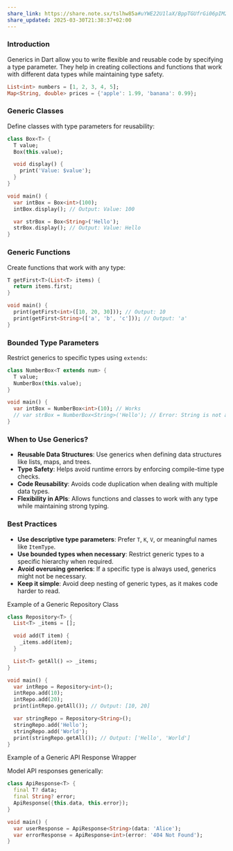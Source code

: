 ```yaml
---
share_link: https://share.note.sx/tslhw85a#uYWE22U1laX/BppTGUfrGi06pIM2kqGDanijtLS/75w
share_updated: 2025-03-30T21:38:37+02:00
---
```


### Introduction

Generics in Dart allow you to write flexible and reusable code by specifying a type parameter. They help in creating collections and functions that work with different data types while maintaining type safety.

```dart
List<int> numbers = [1, 2, 3, 4, 5];
Map<String, double> prices = {'apple': 1.99, 'banana': 0.99};
```

### Generic Classes

Define classes with type parameters for reusability:

```dart
class Box<T> {
  T value;
  Box(this.value);

  void display() {
    print('Value: $value');
  }
}

void main() {
  var intBox = Box<int>(100);
  intBox.display(); // Output: Value: 100

  var strBox = Box<String>('Hello');
  strBox.display(); // Output: Value: Hello
}
```

### Generic Functions

Create functions that work with any type:

```dart
T getFirst<T>(List<T> items) {
  return items.first;
}

void main() {
  print(getFirst<int>([10, 20, 30])); // Output: 10
  print(getFirst<String>(['a', 'b', 'c'])); // Output: 'a'
}
```

### Bounded Type Parameters

Restrict generics to specific types using `extends`:

```dart
class NumberBox<T extends num> {
  T value;
  NumberBox(this.value);
}

void main() {
  var intBox = NumberBox<int>(10); // Works
  // var strBox = NumberBox<String>('Hello'); // Error: String is not a subtype of num
}
```

### When to Use Generics?

- **Reusable Data Structures**: Use generics when defining data structures like lists, maps, and trees.
- **Type Safety**: Helps avoid runtime errors by enforcing compile-time type checks.
- **Code Reusability**: Avoids code duplication when dealing with multiple data types.
- **Flexibility in APIs**: Allows functions and classes to work with any type while maintaining strong typing.

### Best Practices

- **Use descriptive type parameters**: Prefer `T`, `K`, `V`, or meaningful names like `ItemType`.
- **Use bounded types when necessary**: Restrict generic types to a specific hierarchy when required.
- **Avoid overusing generics**: If a specific type is always used, generics might not be necessary.
- **Keep it simple**: Avoid deep nesting of generic types, as it makes code harder to read.

 
Example of a Generic Repository Class

```dart
class Repository<T> {
  List<T> _items = [];

  void add(T item) {
    _items.add(item);
  }

  List<T> getAll() => _items;
}

void main() {
  var intRepo = Repository<int>();
  intRepo.add(10);
  intRepo.add(20);
  print(intRepo.getAll()); // Output: [10, 20]

  var stringRepo = Repository<String>();
  stringRepo.add('Hello');
  stringRepo.add('World');
  print(stringRepo.getAll()); // Output: ['Hello', 'World']
}

```


Example of a Generic API Response Wrapper

Model API responses generically:

```dart
class ApiResponse<T> {
  final T? data;
  final String? error;
  ApiResponse({this.data, this.error});
}

void main() {
  var userResponse = ApiResponse<String>(data: 'Alice');
  var errorResponse = ApiResponse<int>(error: '404 Not Found');
}
```

